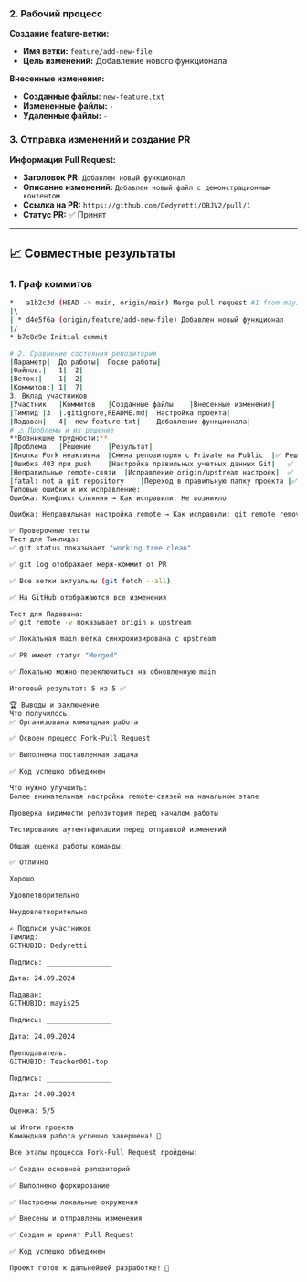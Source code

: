 ### 2. Рабочий процесс

**Создание feature-ветки:**
- **Имя ветки:** `feature/add-new-file`
- **Цель изменений:** Добавление нового функционала

**Внесенные изменения:**
- **Созданные файлы:** `new-feature.txt`
- **Измененные файлы:** `-`
- **Удаленные файлы:** `-`

### 3. Отправка изменений и создание PR

**Информация Pull Request:**
- **Заголовок PR:** `Добавлен новый функционал`
- **Описание изменений:** `Добавлен новый файл с демонстрационным контентом`
- **Ссылка на PR:** `https://github.com/Dedyretti/OBJV2/pull/1`
- **Статус PR:** ✅ Принят

---

## 📈 Совместные результаты

### 1. Граф коммитов
```bash
*   a1b2c3d (HEAD -> main, origin/main) Merge pull request #1 from mayis25/feature/add-new-file
|\  
| * d4e5f6a (origin/feature/add-new-file) Добавлен новый функционал
|/  
* b7c8d9e Initial commit

# 2. Сравнение состояния репозитория
|Параметр|	До работы|	После работы|
|Файлов:|	1|	2|
|Веток:|	1|	2|
|Коммитов:|	1|	7|
3. Вклад участников
|Участник	|Коммитов	|Созданные файлы	|Внесенные изменения|
|Тимлид	|3	|.gitignore,README.md|	Настройка проекта|
|Падаван|	4|	new-feature.txt|	Добавление функционала|
# ⚠️ Проблемы и их решение
**Возникшие трудности:**
|Проблема	|Решение	|Результат|
|Кнопка Fork неактивна	|Смена репозитория с Private на Public	|✅ Решено|
|Ошибка 403 при push	|Настройка правильных учетных данных Git|	✅ Решено|
|Неправильные remote-связи	|Исправление origin/upstream настроек|	✅ Решено|
|fatal: not a git repository	|Переход в правильную папку проекта	|✅ Решено|
Типовые ошибки и их исправление:
Ошибка: Конфликт слияния → Как исправили: Не возникло

Ошибка: Неправильная настройка remote → Как исправили: git remote remove origin, git remote add origin [url]

✅ Проверочные тесты
Тест для Тимлида:
✅ git status показывает "working tree clean"

✅ git log отображает мерж-коммит от PR

✅ Все ветки актуальны (git fetch --all)

✅ На GitHub отображаются все изменения

Тест для Падавана:
✅ git remote -v показывает origin и upstream

✅ Локальная main ветка синхронизирована с upstream

✅ PR имеет статус "Merged"

✅ Локально можно переключиться на обновленную main

Итоговый результат: 5 из 5 ✅

🏆 Выводы и заключение
Что получилось:
✅ Организована командная работа

✅ Освоен процесс Fork-Pull Request

✅ Выполнена поставленная задача

✅ Код успешно объединен

Что нужно улучшить:
Более внимательная настройка remote-связей на начальном этапе

Проверка видимости репозитория перед началом работы

Тестирование аутентификации перед отправкой изменений

Общая оценка работы команды:

✅ Отлично

Хорошо

Удовлетворительно

Неудовлетворительно

✍️ Подписи участников
Тимлид:
GITHUBID: Dedyretti

Подпись: ________________

Дата: 24.09.2024

Падаван:
GITHUBID: mayis25

Подпись: ________________

Дата: 24.09.2024

Преподаватель:
GITHUBID: Teacher001-top

Подпись: ________________

Дата: 24.09.2024

Оценка: 5/5

📊 Итоги проекта
Командная работа успешно завершена! 🎉

Все этапы процесса Fork-Pull Request пройдены:

✅ Создан основной репозиторий

✅ Выполнено форкирование

✅ Настроены локальные окружения

✅ Внесены и отправлены изменения

✅ Создан и принят Pull Request

✅ Код успешно объединен

Проект готов к дальнейшей разработке! 🚀